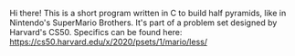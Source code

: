 Hi there! 
This is a short program written in C to build half pyramids, like in Nintendo's SuperMario Brothers. It's part of a problem set designed by Harvard's CS50. 
Specifics can be found here: https://cs50.harvard.edu/x/2020/psets/1/mario/less/